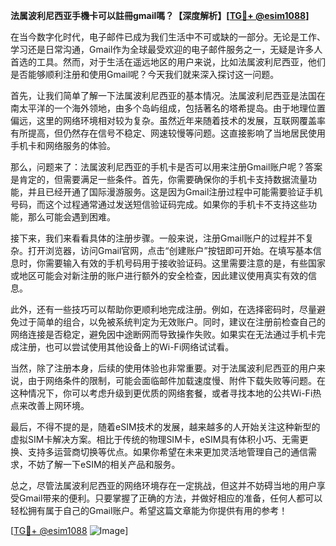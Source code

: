 **法属波利尼西亚手機卡可以註冊gmail嗎？【深度解析】[[TG💪+ @esim1088](https://t.me/s/esim1088)]**

在当今数字化时代，电子邮件已成为我们生活中不可或缺的一部分。无论是工作、学习还是日常沟通，Gmail作为全球最受欢迎的电子邮件服务之一，无疑是许多人首选的工具。然而，对于生活在遥远地区的用户来说，比如法属波利尼西亚，他们是否能够顺利注册和使用Gmail呢？今天我们就来深入探讨这一问题。

首先，让我们简单了解一下法属波利尼西亚的基本情况。法属波利尼西亚是法国在南太平洋的一个海外领地，由多个岛屿组成，包括著名的塔希提岛。由于地理位置偏远，这里的网络环境相对较为复杂。虽然近年来随着技术的发展，互联网覆盖率有所提高，但仍然存在信号不稳定、网速较慢等问题。这直接影响了当地居民使用手机卡和网络服务的体验。

那么，问题来了：法属波利尼西亚的手机卡是否可以用来注册Gmail账户呢？答案是肯定的，但需要满足一些条件。首先，你需要确保你的手机卡支持数据流量功能，并且已经开通了国际漫游服务。这是因为Gmail注册过程中可能需要验证手机号码，而这个过程通常通过发送短信验证码完成。如果你的手机卡不支持这些功能，那么可能会遇到困难。

接下来，我们来看看具体的注册步骤。一般来说，注册Gmail账户的过程并不复杂。打开浏览器，访问Gmail官网，点击“创建账户”按钮即可开始。在填写基本信息时，你需要输入有效的手机号码用于接收验证码。这里需要注意的是，有些国家或地区可能会对新注册的账户进行额外的安全检查，因此建议使用真实有效的信息。

此外，还有一些技巧可以帮助你更顺利地完成注册。例如，在选择密码时，尽量避免过于简单的组合，以免被系统判定为无效账户。同时，建议在注册前检查自己的网络连接是否稳定，避免因中途断网而导致操作失败。如果实在无法通过手机卡完成注册，也可以尝试使用其他设备上的Wi-Fi网络试试看。

当然，除了注册本身，后续的使用体验也非常重要。对于法属波利尼西亚的用户来说，由于网络条件的限制，可能会面临邮件加载速度慢、附件下载失败等问题。在这种情况下，你可以考虑升级到更优质的网络套餐，或者寻找本地的公共Wi-Fi热点来改善上网环境。

最后，不得不提的是，随着eSIM技术的发展，越来越多的人开始关注这种新型的虚拟SIM卡解决方案。相比于传统的物理SIM卡，eSIM具有体积小巧、无需更换、支持多运营商切换等优点。如果你希望在未来更加灵活地管理自己的通信需求，不妨了解一下eSIM的相关产品和服务。

总之，尽管法属波利尼西亚的网络环境存在一定挑战，但这并不妨碍当地的用户享受Gmail带来的便利。只要掌握了正确的方法，并做好相应的准备，任何人都可以轻松拥有属于自己的Gmail账户。希望这篇文章能为你提供有用的参考！

[[TG💪+ @esim1088](https://t.me/s/esim1088) ![Image](https://i.postimg.cc/4NQfJmqS/Snipaste-2025-05-13-00-14-12.png)]